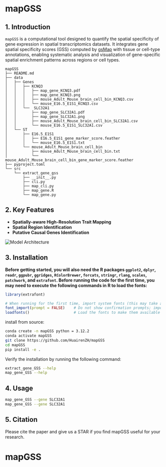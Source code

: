# mapGSS

## 1. Introduction

`mapGSS` is a computational tool designed to quantify the spatial specificity of gene expression in spatial transcriptomics datasets. It integrates gene spatial specificity scores (GSS) computed by [gsMap](https://github.com/JianYang-Lab/gsMap) with tissue or cell-type annotations, enabling systematic analysis and visualization of gene-specific spatial enrichment patterns across regions or cell types.

```
mapGSS
├── README.md
├── data
│   ├── Genes
│   │   ├── KCNQ3
│   │   │   ├── map_gene_KCNQ3.pdf
│   │   │   ├── map_gene_KCNQ3.png
│   │   │   ├── mouse_Adult_Mouse_brain_cell_bin_KCNQ3.csv
│   │   │   └── mouse_E16.5_E1S1_KCNQ3.csv
│   │   └──  SLC32A1
│   │       ├── map_gene_SLC32A1.pdf
│   │       ├── map_gene_SLC32A1.png
│   │       ├── mouse_Adult_Mouse_brain_cell_bin_SLC32A1.csv
│   │       └── mouse_E16.5_E1S1_SLC32A1.csv
│   └── ST
│       ├── E16.5_E1S1
│       │   ├── E16.5_E1S1_gene_marker_score.feather
│       │   └── mouse_E16.5_E1S1.txt
│       └── mouse_Adult_Mouse_brain_cell_bin
│           ├── mouse_Adult_Mouse_brain_cell_bin.txt
│           └── mouse_Adult_Mouse_brain_cell_bin_gene_marker_score.feather
├── pyproject.toml
└── src
    └── extract_gene_gss
        ├── __init__.py
        ├── cli.py
        ├── map_cli.py
        ├── map_gene.R
        └── map_gene.py

```



## 2. Key Features

- __Spatially-aware High-Resolution Trait Mapping__
- __Spatial Region Identification__
- __Putative Causal Genes Identification__

![Model Architecture](./data/Genes/SLC32A1/map_gene_SLC32A1.png)

## 3. Installation

**Before getting started, you will also need the R packages `ggplot2`, `dplyr`, `readr`, `ggpubr`, `ggridges`, `RColorBrewer`, `forcats`, `stringr`, `rlang`, `scales`, `patchwork`, and `extrafont`. Before running the code for the first time, you may need to execute the following commands in R to load the fonts:**

```R
library(extrafont)

# When running for the first time, import system fonts (this may take a few minutes)
font_import(prompt = FALSE)    # Do not show confirmation prompts; import all fonts by default
loadfonts()                    # Load the fonts to make them available for use
```



install from source:

```bash
conda create -n mapGSS python = 3.12.2
conda activate mapGSS
git clone https://github.com/HuairenZH/mapGSS
cd mapGSS
pip install -e .
```

Verify the installation by running the following command:

```bash
extract_gene_GSS --help
map_gene_GSS --help  
```

## 4. Usage

```bash
map_gene_GSS --gene SLC32A1
map_gene_GSS --gene SLC32A1
```



## 5. Citation

Please cite the paper and give us a STAR if you find mapGSS useful for your research.

# mapGSS
